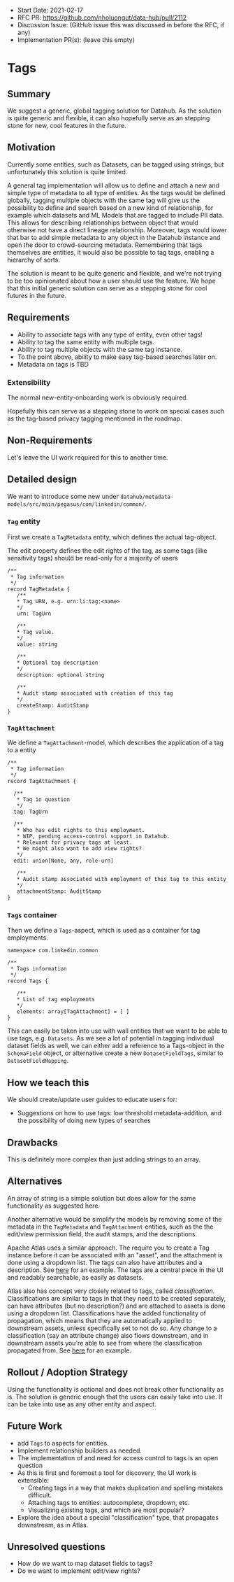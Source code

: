 - Start Date: 2021-02-17
- RFC PR: https://github.com/nholuongut/data-hub/pull/2112
- Discussion Issue: (GitHub issue this was discussed in before the RFC, if any)
- Implementation PR(s): (leave this empty)

# Tags

## Summary

We suggest a generic, global tagging solution for Datahub. As the solution is quite generic and flexible, it can also
hopefully serve as an stepping stone for new, cool features in the future.

## Motivation

Currently some entities, such as Datasets, can be tagged using strings, but unfortunately this solution is quite
limited.

A general tag implementation will allow us to define and attach a new and simple type of metadata to all type of
entities. As the tags would be defined globally, tagging multiple objects with the same tag will give us the possibility
to define and search based on a new kind of relationship, for example which datasets and ML Models that are tagged to
include PII data. This allows for describing relationships between object that would otherwise not have a direct lineage
relationship. Moreover, tags would lower that bar to add simple metadata to any object in the Datahub instance and open
the door to crowd-sourcing metadata. Remembering that tags themselves are entities, it would also be possible to tag
tags, enabling a hierarchy of sorts.

The solution is meant to be quite generic and flexible, and we're not trying to be too opinionated about how a user
should use the feature. We hope that this initial generic solution can serve as a stepping stone for cool futures in the
future.

## Requirements

- Ability to associate tags with any type of entity, even other tags!
- Ability to tag the same entity with multiple tags.
- Ability to tag multiple objects with the same tag instance.
- To the point above, ability to make easy tag-based searches later on.
- Metadata on tags is TBD

### Extensibility

The normal new-entity-onboarding work is obviously required.

Hopefully this can serve as a stepping stone to work on special cases such as the tag-based privacy tagging mentioned in
the roadmap.

## Non-Requirements

Let's leave the UI work required for this to another time.

## Detailed design

We want to introduce some new under `datahub/metadata-models/src/main/pegasus/com/linkedin/common/`.

### `Tag` entity

First we create a `TagMetadata` entity, which defines the actual tag-object.

The edit property defines the edit rights of the tag, as some tags (like sensitivity tags) should be read-only for a
majority of users

```
/**
 * Tag information
 */
record TagMetadata {
   /**
   * Tag URN, e.g. urn:li:tag:<name>
   */
   urn: TagUrn

   /**
   * Tag value.
   */
   value: string

   /**
   * Optional tag description
   */
   description: optional string

   /**
   * Audit stamp associated with creation of this tag
   */
   createStamp: AuditStamp
}
```

### `TagAttachment`

We define a `TagAttachment`-model, which describes the application of a tag to a entity

```
/**
 * Tag information
 */
record TagAttachment {

  /**
   * Tag in question
   */
  tag: TagUrn

  /**
   * Who has edit rights to this employment.
   * WIP, pending access-control support in Datahub.
   * Relevant for privacy tags at least.
   * We might also want to add view rights?
   */
  edit: union[None, any, role-urn]

   /**
   * Audit stamp associated with employment of this tag to this entity
   */
   attachmentStamp: AuditStamp
}
```

### `Tags` container

Then we define a `Tags`-aspect, which is used as a container for tag employments.

```
namespace com.linkedin.common

/**
 * Tags information
 */
record Tags {

   /**
   * List of tag employments
   */
   elements: array[TagAttachment] = [ ]
}
```

This can easily be taken into use with wall entities that we want to be able to use tags, e.g. `Datasets`. As we see a
lot of potential in tagging individual dataset fields as well, we can either add a reference to a Tags-object in the
`SchemaField` object, or alternative create a new `DatasetFieldTags`, similar to `DatasetFieldMapping`.

## How we teach this

We should create/update user guides to educate users for:

- Suggestions on how to use tags: low threshold metadata-addition, and the possibility of doing new types of searches

## Drawbacks

This is definitely more complex than just adding strings to an array.

## Alternatives

An array of string is a simple solution but does allow for the same functionality as suggested here.

Another alternative would be simplify the models by removing some of the metadata in the `TagMetadata` and
`TagAttachment` entities, such as the the edit/view permission field, the audit stamps, and the descriptions.

Apache Atlas uses a similar approach. The require you to create a Tag instance before it can be associated with an
"asset", and the attachment is done using a dropdown list. The tags can also have attributes and a description. See
[here](https://docs.cloudera.com/HDPDocuments/HDP2/HDP-2.5.3/bk_data-governance/content/ch_working_with_atlas_tags.html)
for an example. The tags are a central piece in the UI and readably searchable, as easily as datasets.

Atlas also has concept very closely related to tags, called _classification_. Classifications are similar to tags in
that they need to be created separately, can have attributes (but no description?) and are attached to assets is done
using a dropdown list. Classifications have the added functionality of propagation, which means that they are
automatically applied to downstream assets, unless specifically set to not do so. Any change to a classification (say an
attribute change) also flows downstream, and in downstream assets you're able to see from where the classification
propagated from. See
[here](https://docs.cloudera.com/HDPDocuments/HDP3/HDP-3.1.5/using-atlas/content/propagate_classifications_to_derived_entities.html)
for an example.

## Rollout / Adoption Strategy

Using the functionality is optional and does not break other functionality as is. The solution is generic enough that
the users can easily take into use. It can be take into use as any other entity and aspect.

## Future Work

- add `Tags` to aspects for entities.
- Implement relationship builders as needed.
- The implementation of and need for access control to tags is an open question
- As this is first and foremost a tool for discovery, the UI work is extensible:
  - Creating tags in a way that makes duplication and spelling mistakes difficult.
  - Attaching tags to entities: autocomplete, dropdown, etc.
  - Visualizing existing tags, and which are most popular?
- Explore the idea about a special "classification" type, that propagates downstream, as in Atlas.

## Unresolved questions

- How do we want to map dataset fields to tags?
- Do we want to implement edit/view rights?
